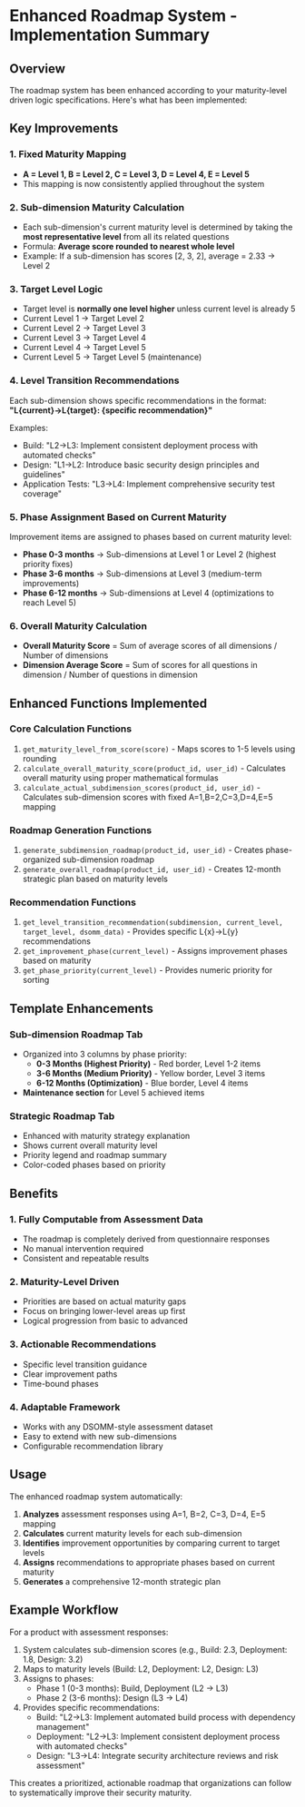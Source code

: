 # Enhanced Roadmap System - Implementation Summary

## Overview
The roadmap system has been enhanced according to your maturity-level driven logic specifications. Here's what has been implemented:

## Key Improvements

### 1. Fixed Maturity Mapping
- **A = Level 1, B = Level 2, C = Level 3, D = Level 4, E = Level 5**
- This mapping is now consistently applied throughout the system

### 2. Sub-dimension Maturity Calculation
- Each sub-dimension's current maturity level is determined by taking the **most representative level** from all its related questions
- Formula: **Average score rounded to nearest whole level**
- Example: If a sub-dimension has scores [2, 3, 2], average = 2.33 → Level 2

### 3. Target Level Logic
- Target level is **normally one level higher** unless current level is already 5
- Current Level 1 → Target Level 2
- Current Level 2 → Target Level 3
- Current Level 3 → Target Level 4
- Current Level 4 → Target Level 5
- Current Level 5 → Target Level 5 (maintenance)

### 4. Level Transition Recommendations
Each sub-dimension shows specific recommendations in the format:
**"L{current}→L{target}: {specific recommendation}"**

Examples:
- Build: "L2→L3: Implement consistent deployment process with automated checks"
- Design: "L1→L2: Introduce basic security design principles and guidelines"
- Application Tests: "L3→L4: Implement comprehensive security test coverage"

### 5. Phase Assignment Based on Current Maturity
Improvement items are assigned to phases based on current maturity level:

- **Phase 0-3 months** → Sub-dimensions at Level 1 or Level 2 (highest priority fixes)
- **Phase 3-6 months** → Sub-dimensions at Level 3 (medium-term improvements)  
- **Phase 6-12 months** → Sub-dimensions at Level 4 (optimizations to reach Level 5)

### 6. Overall Maturity Calculation
- **Overall Maturity Score** = Sum of average scores of all dimensions / Number of dimensions
- **Dimension Average Score** = Sum of scores for all questions in dimension / Number of questions in dimension

## Enhanced Functions Implemented

### Core Calculation Functions
1. `get_maturity_level_from_score(score)` - Maps scores to 1-5 levels using rounding
2. `calculate_overall_maturity_score(product_id, user_id)` - Calculates overall maturity using proper mathematical formulas
3. `calculate_actual_subdimension_scores(product_id, user_id)` - Calculates sub-dimension scores with fixed A=1,B=2,C=3,D=4,E=5 mapping

### Roadmap Generation Functions
1. `generate_subdimension_roadmap(product_id, user_id)` - Creates phase-organized sub-dimension roadmap
2. `generate_overall_roadmap(product_id, user_id)` - Creates 12-month strategic plan based on maturity levels

### Recommendation Functions
1. `get_level_transition_recommendation(subdimension, current_level, target_level, dsomm_data)` - Provides specific L{x}→L{y} recommendations
2. `get_improvement_phase(current_level)` - Assigns improvement phases based on maturity
3. `get_phase_priority(current_level)` - Provides numeric priority for sorting

## Template Enhancements

### Sub-dimension Roadmap Tab
- Organized into 3 columns by phase priority:
  - **0-3 Months (Highest Priority)** - Red border, Level 1-2 items
  - **3-6 Months (Medium Priority)** - Yellow border, Level 3 items  
  - **6-12 Months (Optimization)** - Blue border, Level 4 items
- **Maintenance section** for Level 5 achieved items

### Strategic Roadmap Tab
- Enhanced with maturity strategy explanation
- Shows current overall maturity level
- Priority legend and roadmap summary
- Color-coded phases based on priority

## Benefits

### 1. Fully Computable from Assessment Data
- The roadmap is completely derived from questionnaire responses
- No manual intervention required
- Consistent and repeatable results

### 2. Maturity-Level Driven
- Priorities are based on actual maturity gaps
- Focus on bringing lower-level areas up first
- Logical progression from basic to advanced

### 3. Actionable Recommendations
- Specific level transition guidance
- Clear improvement paths
- Time-bound phases

### 4. Adaptable Framework
- Works with any DSOMM-style assessment dataset
- Easy to extend with new sub-dimensions
- Configurable recommendation library

## Usage

The enhanced roadmap system automatically:

1. **Analyzes** assessment responses using A=1, B=2, C=3, D=4, E=5 mapping
2. **Calculates** current maturity levels for each sub-dimension
3. **Identifies** improvement opportunities by comparing current to target levels
4. **Assigns** recommendations to appropriate phases based on current maturity
5. **Generates** a comprehensive 12-month strategic plan

## Example Workflow

For a product with assessment responses:
1. System calculates sub-dimension scores (e.g., Build: 2.3, Deployment: 1.8, Design: 3.2)
2. Maps to maturity levels (Build: L2, Deployment: L2, Design: L3)
3. Assigns to phases:
   - Phase 1 (0-3 months): Build, Deployment (L2 → L3)
   - Phase 2 (3-6 months): Design (L3 → L4)
4. Provides specific recommendations:
   - Build: "L2→L3: Implement automated build process with dependency management"
   - Deployment: "L2→L3: Implement consistent deployment process with automated checks"
   - Design: "L3→L4: Integrate security architecture reviews and risk assessment"

This creates a prioritized, actionable roadmap that organizations can follow to systematically improve their security maturity.
